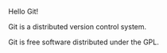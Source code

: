 Hello Git!

Git is a distributed version control system.

Git is free software distributed under the GPL.